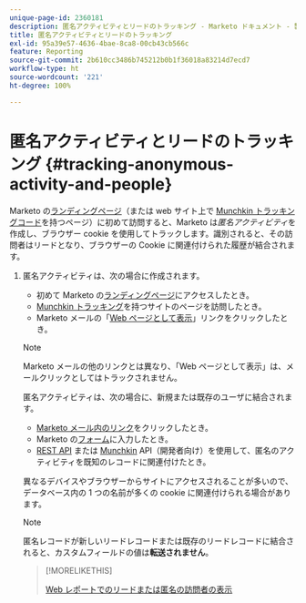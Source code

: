 ```yaml
---
unique-page-id: 2360181
description: 匿名アクティビティとリードのトラッキング - Marketo ドキュメント - 製品ドキュメント
title: 匿名アクティビティとリードのトラッキング
exl-id: 95a39e57-4636-4bae-8ca8-00cb43cb566c
feature: Reporting
source-git-commit: 2b610cc3486b745212b0b1f36018a83214d7ecd7
workflow-type: ht
source-wordcount: '221'
ht-degree: 100%

---
```


# 匿名アクティビティとリードのトラッキング {#tracking-anonymous-activity-and-people}

Marketo の[ランディングページ](/help/marketo/product-docs/demand-generation/landing-pages/free-form-landing-pages/create-a-free-form-landing-page.md)（または web サイト上で [Munchkin トラッキングコード](/help/marketo/product-docs/administration/additional-integrations/add-munchkin-tracking-code-to-your-website.md)を持つページ）に初めて訪問すると、Marketo は&#x200B;_匿名アクティビティ_&#x200B;を作成し、ブラウザー cookie を使用してトラックします。識別されると、その訪問者はリードとなり、ブラウザーの Cookie に関連付けられた履歴が結合されます。

1. 匿名アクティビティは、次の場合に作成されます。

   * 初めて Marketo の[ランディングページ](/help/marketo/product-docs/demand-generation/landing-pages/free-form-landing-pages/create-a-free-form-landing-page.md)にアクセスしたとき。
   * [Munchkin トラッキング](/help/marketo/product-docs/administration/additional-integrations/add-munchkin-tracking-code-to-your-website.md)を持つサイトのページを訪問したとき。
   * Marketo メールの「[Web ページとして表示](/help/marketo/product-docs/email-marketing/general/functions-in-the-editor/add-a-view-as-web-page-link-to-an-email.md)」リンクをクリックしたとき。

   >[!NOTE]
   >
   >Marketo メールの他のリンクとは異なり、「Web ページとして表示」は、メールクリックとしてはトラックされません。

   匿名アクティビティは、次の場合に、新規または既存のユーザに結合されます。

   * [Marketo メール内のリンク](/help/marketo/product-docs/email-marketing/general/using-tokens/add-tokens-to-an-email-link.md)をクリックしたとき。
   * Marketo の[フォーム](/help/marketo/product-docs/demand-generation/forms/creating-a-form/create-a-form.md)に入力したとき。
   * [REST API](https://experienceleague.adobe.com/ja/docs/marketo-developer/marketo/rest/lead-database/leads) または [Munchkin](https://experienceleague.adobe.com/ja/docs/marketo-developer/marketo/javascriptapi/lead-tracking) API（開発者向け）を使用して、匿名のアクティビティを既知のレコードに関連付けたとき。

   異なるデバイスやブラウザーからサイトにアクセスされることが多いので、データベース内の 1 つの名前が多くの cookie に関連付けられる場合があります。

   >[!NOTE]
   >
   >匿名レコードが新しいリードレコードまたは既存のリードレコードに結合されると、カスタムフィールドの値は&#x200B;**転送されません**。

   >[!MORELIKETHIS]
   >
   >[Web レポートでのリードまたは匿名の訪問者の表示](/help/marketo/product-docs/reporting/basic-reporting/report-activity/display-people-or-anonymous-visitors-in-web-reports.md)
